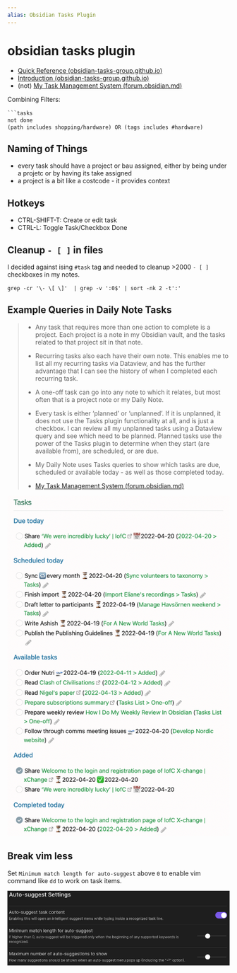 ```yaml
---
alias: Obsidian Tasks Plugin
---
```


# obsidian tasks plugin

- [Quick Reference (obsidian-tasks-group.github.io)](https://obsidian-tasks-group.github.io/obsidian-tasks/quick-reference/)
- [Introduction (obsidian-tasks-group.github.io)](https://obsidian-tasks-group.github.io/obsidian-tasks/)
- (not) [My Task Management System (forum.obsidian.md)](https://forum.obsidian.md/t/my-task-management-system/36198)

Combining Filters:
```
```tasks
not done
(path includes shopping/hardware) OR (tags includes #hardware)
```

## Naming of Things

- every task should have a project or bau assigned, either by being under a projetc or by having its take assigned
- a project is a bit like a costcode - it provides context




## Hotkeys

- CTRL-SHIFT-T: Create or edit task
- CTRL-L: Toggle Task/Checkbox Done

## Cleanup `- [ ]` in files

I decided against ising `#task` tag and needed to cleanup >2000 `- [ ]` checkboxes in my notes.

```shell
grep -cr '\- \[ \]'  | grep -v ':0$' | sort -nk 2 -t':'
```


## Example Queries in Daily Note Tasks

>-   Any task that requires more than one action to complete is a project. Each project is a note in my Obsidian vault, and the tasks related to that project sit in that note.
>-   Recurring tasks also each have their own note. This enables me to list all my recurring tasks via Dataview, and has the further advantage that I can see the history of when I completed each recurring task.
>-   A one-off task can go into any note to which it relates, but most often that is a project note or my Daily Note.
>-   Every task is either ‘planned’ or ‘unplanned’. If it is unplanned, it does not use the Tasks plugin functionality at all, and is just a checkbox. I can review all my unplanned tasks using a Dataview query and see which need to be planned. Planned tasks use the power of the Tasks plugin to determine when they start (are available from), are scheduled, or are due.
>-   My Daily Note uses Tasks queries to show which tasks are due, scheduled or available today - as well as those completed today.
>
> - [My Task Management System (forum.obsidian.md)](https://forum.obsidian.md/t/my-task-management-system/36198)

![](../assets/example-obsidian-tasks-summary.png)


## Break vim less

Set `Minimum match length for auto-suggest` above `0` to enable vim command like `dd` to work on task items.

![](../assets/Pasted%20image%2020230327122857.png)